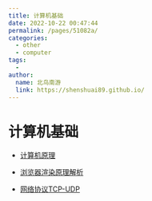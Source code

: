 ```yaml
---
title: 计算机基础
date: 2022-10-22 00:47:44
permalink: /pages/51082a/
categories:
  - other
  - computer
tags:
  - 
author: 
  name: 北鸟南游
  link: https://shenshuai89.github.io/
---
```

# 计算机基础

- [计算机原理](./计算机原理.md)

- [浏览器渲染原理解析](./浏览器渲染原理解析.md)

- [网络协议TCP-UDP](./网络协议TCP-UDP.md)

